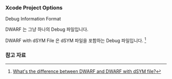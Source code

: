 ### Xcode Project Options

Debug Information Format

DWARF 는 그냥 하나의 Debug 파일입니다.

DWARF with dSYM File 은 dSYM 파일을 포함하는 Debug 파일입니다. [^22539691]

### 참고 자료

[^22539691]: [What's the difference between DWARF and DWARF with dSYM file?](https://stackoverflow.com/questions/22539691/whats-the-difference-between-dwarf-and-dwarf-with-dsym-file)
